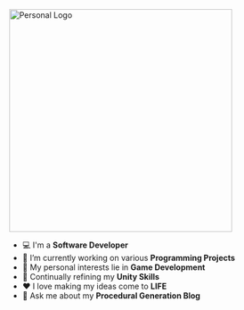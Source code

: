 <img src="https://user-images.githubusercontent.com/58745400/116792445-d40a2280-aa7d-11eb-8494-919b732ed18a.jpg" alt="Personal Logo" width="400"/>

-   :computer: I'm a **Software Developer**
-   🔭 I’m currently working on various **Programming Projects**
-   :monocle_face: My personal interests lie in **Game Development**
-   :seedling: Continually refining my **Unity Skills**
-   :heart: I love making my ideas come to **LIFE**
-   💬 Ask me about my **Procedural Generation Blog**
